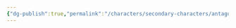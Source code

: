 ```yaml
---
{"dg-publish":true,"permalink":"/characters/secondary-characters/antagonists/blacktail-the-pirate/"}
---
```



